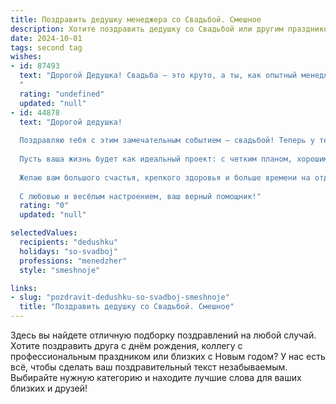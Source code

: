 ```yaml
---
title: Поздравить дедушку менеджера со Свадьбой. Смешное
description: Хотите поздравить дедушку со Свадьбой или другим праздником? Наш ИИ создаст незабываемое поздравление, а вы обязательно выделитесь среди других.  
date: 2024-10-01
tags: second tag
wishes:
- id: 87493
  text: "Дорогой Дедушка! Свадьба – это круто, а ты, как опытный менеджер, наверняка умело управлял всем процессом подготовки!  Надеюсь,  все прошло гладко, без форс-мажоров и внеплановых расходов (ну, разве что немного шампанского лишнего ушло).  Поздравляю с официальным вступлением в клуб семейных дедушек! Желаю океан любви, горы терпения и чтобы  внуки тебя любили, не только за вкусные конфеты, но и за мудрые советы (которые, конечно же, ты будешь давать только после третьего тоста!).  Горько! (но не очень,  учитывая возраст).
  "
  rating: "undefined"
  updated: "null"
- id: 44878
  text: "Дорогой дедушка!
  
  Поздравляю тебя с этим замечательным событием — свадьбой! Теперь у тебя не только под управлением вся компания, но и целая семейная стратегия. Главное, чтобы в планах всегда были \"победные выходные\" и \"недели любви\"!
  
  Пусть ваша жизнь будет как идеальный проект: с четким планом, хорошим бюджетом и минимумом \"непредвиденных расходов\". А если вдруг возникнут некие трудности, просто помни: лучший менеджер — это тот, кто умеет найти общий язык не только с клиентами, но и с супругой!
  
  Желаю вам большого счастья, крепкого здоровья и больше времени на отдых, ну а я без дела не останусь — буду вашим личным советником по всем семейным вопросам!
  
  С любовью и весёлым настроением, ваш верный помощник!"
  rating: "0"
  updated: "null"

selectedValues:
  recipients: "dedushku"
  holidays: "so-svadboj"
  professions: "menedzher"
  style: "smeshnoje"

links:
- slug: "pozdravit-dedushku-so-svadboj-smeshnoje"
  title: "Поздравить дедушку со Свадьбой. Смешное"
---
```


Здесь вы найдете отличную подборку поздравлений на любой случай. 
Хотите поздравить друга с днём рождения, коллегу с профессиональным праздником или близких с Новым годом? У нас есть всё, чтобы сделать ваш поздравительный текст незабываемым. Выбирайте нужную категорию и находите лучшие слова для ваших близких и друзей!
